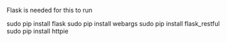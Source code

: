 Flask is needed for this to run

sudo pip install flask
sudo pip install webargs
sudo pip install flask_restful
sudo pip install httpie
